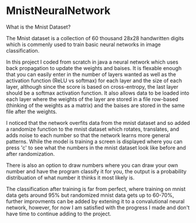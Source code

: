 # MnistNeuralNetwork

What is the Mnist Dataset?

The Mnist dataset is a collection of 60 thousand 28x28 handwritten digits which is commenly used to train basic neural networks in image classification. 

In this project I coded from scratch in java a neural network which uses back propagation to update the weights and baises. It is flexable enough that you can easily
enter in the number of layers wanted as well as the activation function (ReLU vs softmax) for each layer and the size of each layer, although since the score is based
on cross-entropy, the last layer should be a softmax activation function. It also allows data to be loaded into each layer where the weights of the layer are stored 
in a file row-based (thinking of the weights as a matrix) and the baises are stored in the same file after the weights.

I noticed that the network overfits data from the mnist dataset and so added a randomize function to the mnist dataset which rotates, translates, and adds noise to
each number so that the network learns more general patterns. While the model is training a screen is displayed where you can press 'c' to see what the numbers
in the mnist dataset look like before and after randomization.

There is also an option to draw numbers where you can draw your own number and have the program classify it for you, the output is a probability distribuation 
of what number it thinks it most likely is.

The classification after training is far from perfect, where training on mnist data gets around 95% but randomized mnist data gets up to 60-70%, further improvments can
be added by extening it to a convalutional neural network, however, for now I am satisfied with the progress I made and don't have time to continue adding to the project.
